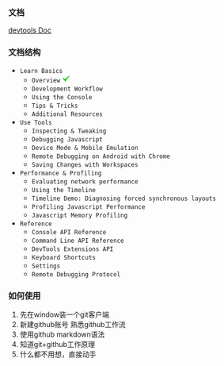 ### 文档

[devtools Doc](https://developer.chrome.com/devtools)

### 文档结构

* `Learn Basics`
    - `Overview` ![got it](images/success.png)
    - `Development Workflow`
    - `Using the Console`
    - `Tips & Tricks`
    - `Additional Resources`
* `Use Tools`
    - `Inspecting & Tweaking`
    - `Debugging Javascript`
    - `Device Mode & Mobile Emulation`
    - `Remote Debugging on Android with Chrome`
    - `Saving Changes with Workspaces`
* `Performance & Profiling`
    - `Evaluating network performance`
    - `Using the Timeline`
    - `Timeline Demo: Diagnosing forced synchronous layouts`
    - `Profiling Javascript Performance`
    - `Javascript Memory Profiling`
* `Reference`
    - `Console API Reference`
    - `Command Line API Reference`
    - `DevTools Extensions API`
    - `Keyboard Shortcuts`
    - `Settings`
    - `Remote Debugging Protocol`

### 如何使用

1. 先在window装一个git客户端
2. 新建github账号 熟悉github工作流
3. 使用github markdown语法
4. 知道git+github工作原理
5. 什么都不用想，直接动手


